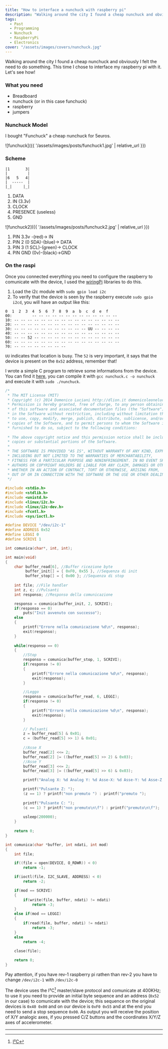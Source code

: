```yaml
---
title: "How to interface a nunchuck with raspberry pi"
description: "Walking around the city I found a cheap nunchuck and obviously I felt the need to do something. This time I chose to interface my raspberry pi with it. Let's see how!"
tags:
  - Past
  - Programming
  - Nunchuck
  - RaspberryPi
  - Electronics
cover: "/assets/images/covers/nunchuck.jpg"
---
```


Walking around the city I found a cheap nunchuck and obviously I felt the need to do something. This time I chose to interface my raspberry pi with it.   
Let's see how!

### What you need

* Breadboard
* nunchuck (or in this case funchuck)
* raspberry
* jumpers

### Nunchuck Model

I bought "Funchuck" a cheap nunchuck for 5euros.

![funchuck]({{ '/assets/images/posts/funchuck1.jpg' | relative_url }})

### Scheme

```
|1       3|
|         |
|6   5   4|
|  -----  |
|_|     |_|
```

1. DATA
2. IN (3.3v)
3. CLOCK
4. PRESENCE (useless)
5. GND

![funchuck2]({{ '/assets/images/posts/funchuck2.jpg' | relative_url }})

1. PIN 3.3v -(red)-> IN
2. PIN 2 (0 SDA)-(blue)-> DATA
3. PIN 3 (1 SCL)-(green)-> CLOCK
4. PIN GND (0v)-(black)->GND

### On the raspi

Once you connected everything you need to configure the raspberry to comunicate with the device, I used the [wiringPi](http://wiringpi.com) libraries to do this.

1. Load the i2c module with `sudo gpio load i2c`
2. To verify that the device is seen by the raspberry execute `sudo gpio i2cd`, you will have an output like this:

```
0  1  2  3  4  5  6  7  8  9  a  b  c  d  e  f
00:         -- -- -- -- -- -- -- -- -- -- -- -- --
10: -- -- -- -- -- -- -- -- -- -- -- -- -- -- -- --
20: -- -- -- -- -- -- -- -- -- -- -- -- -- -- -- --
30: -- -- -- -- -- -- -- -- -- -- -- UU -- -- -- --
40: -- -- -- -- -- -- -- -- -- -- -- -- -- -- -- --
50: -- -- 52 -- -- -- -- -- -- -- -- -- -- -- -- --
60: -- -- -- -- -- -- -- -- -- -- -- -- -- -- -- --
70: -- -- -- -- -- -- -- --
```

`UU` indicates that location is busy. The `52` is very important, it says that the device is present on the `0x52` address, remember that!

I wrote a simple C program to retrieve some informations from the device. You can find it [here](https://github.com/dlion/Raspi/blob/master/nunchuck.c), you can compile it with `gcc nunchuck.c -o nunchuck` and execute it with `sudo ./nunchuck`.

```c
/*
 * The MIT License (MIT)
 * Copyright (c) 2014 Domenico Luciani http://dlion.it domenicoleoneluciani@gmail.com
 * Permission is hereby granted, free of charge, to any person obtaining a copy
 * of this software and associated documentation files (the "Software"), to deal
 * in the Software without restriction, including without limitation the rights
 * to use, copy, modify, merge, publish, distribute, sublicense, and/or sell
 * copies of the Software, and to permit persons to whom the Software is
 * furnished to do so, subject to the following conditions:
 
 * The above copyright notice and this permission notice shall be included in all
 * copies or substantial portions of the Software.
 *
 * THE SOFTWARE IS PROVIDED "AS IS", WITHOUT WARRANTY OF ANY KIND, EXPRESS OR IMPLIED, 
 * INCLUDING BUT NOT LIMITED TO THE WARRANTIES OF MERCHANTABILITY,
 * FITNESS FOR A PARTICULAR PURPOSE AND NONINFRINGEMENT. IN NO EVENT SHALL THE
 * AUTHORS OR COPYRIGHT HOLDERS BE LIABLE FOR ANY CLAIM, DAMAGES OR OTHER LIABILITY,
 * WHETHER IN AN ACTION OF CONTRACT, TORT OR OTHERWISE, ARISING FROM,
 * OUT OF OR IN CONNECTION WITH THE SOFTWARE OR THE USE OR OTHER DEALINGS IN THE SOFTWARE.
 */

#include <stdio.h>
#include <stdlib.h>
#include <unistd.h>
#include <linux/i2c.h>
#include <linux/i2c-dev.h>
#include <fcntl.h>
#include <sys/ioctl.h>

#define DEVICE "/dev/i2c-1"
#define ADDRESS 0x52
#define LEGGI 0
#define SCRIVI 1

int comunica(char*, int, int);

int main(void) 
{
    char buffer_read[6], //Buffer ricezione byte
         buffer_init[] = { 0xF0, 0x55 }, //Sequenza di init
         buffer_stop[] = { 0x00 }; //Sequenza di stop
  
    int file; //File handler
    int z, c; //Pulsanti
    int responso; //Responso della comunicazione

    responso = comunica(buffer_init, 2, SCRIVI);
    if(responso == 0)
        puts("Init avvenuto con successo");
    else
    {
        printf("Errore nella comunicazione %d\n", responso);
        exit(responso);
    }
      
    while(responso == 0)
    {
        //Stop
        responso = comunica(buffer_stop, 1, SCRIVI);
        if(responso != 0)
        {
            printf("Errore nella comunicazione %d\n", responso);
            exit(responso);
        }

        //Leggo
        responso = comunica(buffer_read, 6, LEGGI);
        if(responso != 0)
        {
            printf("Errore nella comunicazione %d\n", responso);
            exit(responso);
        }

        // Pulsanti
        z = buffer_read[5] & 0x01;
        c = (buffer_read[5] >> 1) & 0x01;
    
        //Asse X
        buffer_read[2] <<= 2;
        buffer_read[2] |= ((buffer_read[5] >> 2) & 0x03);
        //Asse Y                
        buffer_read[3] <<= 2;
        buffer_read[3] |= ((buffer_read[5] >> 6) & 0x03);

        printf("Analog X: %d Analog Y: %d Asse-X: %d Asse-Y: %d Asse-Z: %d ", buffer_read[0], buffer_read[1], buffer_read[2], buffer_read[3], buffer_read[4]);

        printf("Pulsante Z: ");
        (z == 1) ? printf("non premuto ") : printf("premuto ");
    
        printf("Pulsante C: ");
        (c == 1) ? printf("non premuto\n\f") : printf("premuto\n\f");
    
        usleep(200000);
    }
    
    return 0;
}

int comunica(char *buffer, int ndati, int mod)
{
    int file;

    if((file = open(DEVICE, O_RDWR)) < 0)
        return -1;

    if(ioctl(file, I2C_SLAVE, ADDRESS) < 0)
        return -2;

    if(mod == SCRIVI)
    {
        if(write(file, buffer, ndati) != ndati)
            return -3;
    }
    else if(mod == LEGGI)
    {
        if(read(file, buffer, ndati) != ndati)
            return -3;
    }
    else
        return -4;
  
    close(file);

    return 0;
}
```

Pay attention, if you have rev-1 raspberry pi rathen than rev-2 you have to change `/dev/i2c-1` with `/dev/i2c-0`

The device uses the I²C[^1] master/slave protocol and comunicate at 400KHz; to use it you need to provide an initial byte sequence and an address (`0x52` in our case) to comunicate with the device; this sequence on the original devices is `0x40 0x00` and on our device is `0xF0 0x55` and at the end you need to send a stop sequence `0x00`. As output you will receive the position of X/Y analogic axes, if you pressed C/Z buttons and the coordinates X/Y/Z axes of accelerometer.

<script type="text/javascript" src="https://asciinema.org/a/8812.js" id="asciicast-8812" async ></script>

* * *

[^1]: [I²C](https://en.wikipedia.org/wiki/I%C2%B2C)
